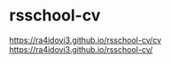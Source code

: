 # rsschool-cv

https://ra4idovi3.github.io/rsschool-cv/cv  
https://ra4idovi3.github.io/rsschool-cv/
